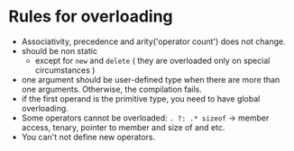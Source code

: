 # Rules for overloading

- Associativity, precedence and arity('operator count') does not change.
- should be non static
  - except for `new` and `delete` ( they are overloaded only on special circumstances )
- one argument should be user-defined type when there are more than one arguments. Otherwise, the compilation fails.
- if the first operand is the primitive type, you need to have global overloading.
- Some operators cannot be overloaded: `. ?: .* sizeof` -> member access, tenary, pointer to member and size of and etc.
- You can't not define new operators.


